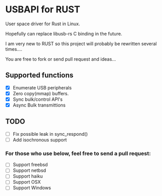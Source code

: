 # USBAPI for RUST

User space driver for Rust in Linux.

Hopefully can replace libusb-rs C binding in the future.

I am very new to RUST so this project will probably be rewritten several times....

You are free to fork or send pull request and ideas...

## Supported functions

- [X] Enumerate USB peripherals
- [X] Zero copy(mmap) buffers.
- [X] Sync bulk/control API's
- [X] Async Bulk transmittions

## TODO

- [ ] Fix possible leak in sync_respond()
- [ ] Add isochronous support

### For those who use below, feel free to send a pull request:

- [ ] Support freebsd
- [ ] Support netbsd
- [ ] Support haiku
- [ ] Support OSX
- [ ] Support Windows
